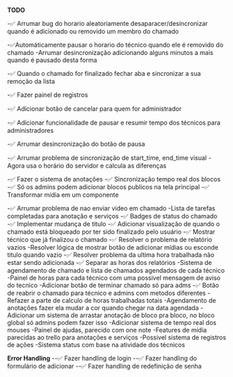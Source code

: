 **TODO**

-✅ Arrumar bug do horario aleatoriamente desaparacer/desincronizar quando é adicionado ou removido um membro do chamado

-✅Automáticamente pausar o horario do técnico quando ele é removido do chamado
-Arrumar desincronização adicionando alguns minutos a mais quando é pausado desta forma

-✅ Quando o chamado for finalizado fechar aba e sincronizar a sua remoção da lista

-✅ Fazer painel de registros

-✅ Adicionar botão de cancelar para quem for administrador

-✅ Adicionar funcionalidade de pausar e resumir tempo dos técnicos para administradores

-✅ Arrumar desincronização do botão de pausa

-✅ Arrumar problema de sincronização de start_time, end_time visual
-Agora usa o horário do servidor e calcula as diferenças

-✅ Fazer o sistema de anotações
-✅ Sincronização tempo real dos blocos
-✅ Só os admins podem adicionar blocos publicos na tela principal
-✅ Transformar mídia em um componente

-✅ Arrumar problema de nao enviar video em chamado
-Lista de tarefas completadas para anotação e serviços
-✅ Badges de status do chamado
-✅ Implementar mudança de titulo
-✅ Adicionar visualização de quando o chamado está bloqueado por ter sido finalizado pelo usuário
-✅ Mostrar técnico que já finalizou o chamado
-✅ Resolver o problema de relatório vazios
-Resolver lógica de mostrar botão de adicionar mídias ou esconde titulo quando vazio
-✅ Resolver problema da ultima hora trabalhada não estar sendo adicionada
-✅ Separar as horas dos relatórios
-Sistema de agendamento de chamado e lista de chamados agendados de cada técnico
-Painel de horas para cada técnico com uma possivel mensagem de aviso do tecnico
-Adicionar botão de terminar chamado só para adms
-✅ Botão de reabrir o chamado para técnico e admins com metodos diferentes
-Refazer a parte de calculo de horas trabalhadas totais
-Agendamento de anotações fazer ela mudar a cor quando chegar na data agendada
-Adicionar um sistema de arrastar anotação de bloco pra bloco, no bloco global só admins podem fazer isso
-Adicionar sistema de tempo real dos mouses
-Painel de ajudas, parecido com one note
-Features de mídia parecidas ao trello para anotações e serviços
-Possivel sistema de registros de ações
-Sistema status com base na atividade dos técnicos

**Error Handling**
--✅ Fazer handling de login
--✅ Fazer handling do formulário de adicionar
--✅ Fazer handling de redefinição de senha

